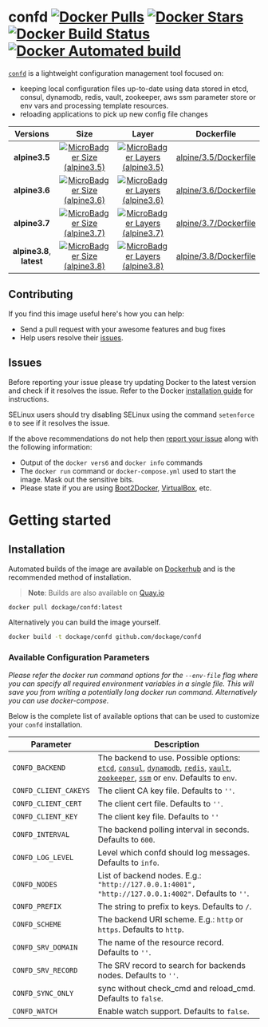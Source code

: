 # confd [![Docker Pulls](https://img.shields.io/docker/pulls/dockage/confd.svg)](https://hub.docker.com/r/dockage/confd/) [![Docker Stars](https://img.shields.io/docker/stars/dockage/confd.svg?style=flat)](https://hub.docker.com/r/dockage/confd/) [![Docker Build Status](https://img.shields.io/docker/build/dockage/confd.svg)](https://hub.docker.com/r/dockage/confd/) [![Docker Automated build](https://img.shields.io/docker/automated/dockage/confd.svg)](https://hub.docker.com/r/dockage/confd/)

[`confd`](http://confd.io) is a lightweight configuration management tool focused on:

* keeping local configuration files up-to-date using data stored in etcd, consul, dynamodb, redis, vault, zookeeper, aws ssm parameter store or env vars and processing template resources.
* reloading applications to pick up new config file changes


|Versions|Size|Layer|Dockerfile|
|:-----:|:---:|:---:|:--------:|
|**alpine3.5**|[![MicroBadger Size (alpine3.5)](https://img.shields.io/microbadger/image-size/dockage/confd/alpine3.5.svg)](https://microbadger.com/images/dockage/confd:alpine3.5)|[![MicroBadger Layers (alpine3.5)](https://img.shields.io/microbadger/layers/dockage/confd/alpine3.5.svg)](https://microbadger.com/images/dockage/confd:alpine3.5)|[alpine/3.5/Dockerfile](https://github.com/dockage/confd/blob/master/alpine/3.5/Dockerfile)|
|**alpine3.6**|[![MicroBadger Size (alpine3.6)](https://img.shields.io/microbadger/image-size/dockage/confd/alpine3.6.svg)](https://microbadger.com/images/dockage/confd:alpine3.6)|[![MicroBadger Layers (alpine3.6)](https://img.shields.io/microbadger/layers/dockage/confd/alpine3.6.svg)](https://microbadger.com/images/dockage/confd:alpine3.6)|[alpine/3.6/Dockerfile](https://github.com/dockage/confd/blob/master/alpine/3.6/Dockerfile)|
|**alpine3.7**|[![MicroBadger Size (alpine3.7)](https://img.shields.io/microbadger/image-size/dockage/confd/alpine3.7.svg)](https://microbadger.com/images/dockage/confd:alpine3.7)|[![MicroBadger Layers (alpine3.7)](https://img.shields.io/microbadger/layers/dockage/confd/alpine3.7.svg)](https://microbadger.com/images/dockage/confd:alpine3.7)|[alpine/3.7/Dockerfile](https://github.com/dockage/confd/blob/master/alpine/3.7/Dockerfile)|
|**alpine3.8**, **latest**|[![MicroBadger Size (alpine3.8)](https://img.shields.io/microbadger/image-size/dockage/confd/alpine3.8.svg)](https://microbadger.com/images/dockage/confd:alpine3.8)|[![MicroBadger Layers (alpine3.8)](https://img.shields.io/microbadger/layers/dockage/confd/alpine3.8.svg)](https://microbadger.com/images/dockage/confd:alpine3.8)|[alpine/3.8/Dockerfile](https://github.com/dockage/confd/blob/master/alpine/3.8/Dockerfile)|


## Contributing

If you find this image useful here's how you can help:

- Send a pull request with your awesome features and bug fixes
- Help users resolve their [issues](../../issues?q=is%3Aopen+is%3Aissue).

## Issues

Before reporting your issue please try updating Docker to the latest version and check if it resolves the issue. Refer to the Docker [installation guide](https://docs.docker.com/installation) for instructions.

SELinux users should try disabling SELinux using the command `setenforce 0` to see if it resolves the issue.

If the above recommendations do not help then [report your issue](../../issues/new) along with the following information:

- Output of the `docker vers6` and `docker info` commands
- The `docker run` command or `docker-compose.yml` used to start the image. Mask out the sensitive bits.
- Please state if you are using [Boot2Docker](http://www.boot2docker.io), [VirtualBox](https://www.virtualbox.org), etc.

# Getting started

## Installation

Automated builds of the image are available on [Dockerhub](https://hub.docker.com/r/dockage/confd) and is the recommended method of installation.

> **Note**: Builds are also available on [Quay.io](https://quay.io/repository/dockage/confd)

```bash
docker pull dockage/confd:latest
```
    
Alternatively you can build the image yourself.

```bash
docker build -t dockage/confd github.com/dockage/confd
```

### Available Configuration Parameters

*Please refer the docker run command options for the `--env-file` flag where you can specify all required environment variables in a single file. This will save you from writing a potentially long docker run command. Alternatively you can use docker-compose.*

Below is the complete list of available options that can be used to customize your `confd` installation.


| Parameter | Description |
|-----------|-------------|
| `CONFD_BACKEND` | The backend to use. Possible options: [`etcd`](https://github.com/coreos/etcd), [`consul`](http://consul.io), [`dynamodb`](http://aws.amazon.com/dynamodb), [`redis`](http://redis.io), [`vault`](https://vaultproject.io), [`zookeeper`](https://zookeeper.apache.org), [`ssm`](https://aws.amazon.com/ec2/systems-manager) or `env`. Defaults to `env`. |
| `CONFD_CLIENT_CAKEYS` | The client CA key file. Defaults to `''`. |
| `CONFD_CLIENT_CERT` | The client cert file. Defaults to `''`. |
| `CONFD_CLIENT_KEY` | The client key file. Defaults to `''` |
| `CONFD_INTERVAL` | The backend polling interval in seconds. Defaults to `600`. |
| `CONFD_LOG_LEVEL` | Level which confd should log messages. Defaults to `info`. |
| `CONFD_NODES` | List of backend nodes. E.g.: `"http://127.0.0.1:4001", "http://127.0.0.1:4002"`. Defaults to `''`. |
| `CONFD_PREFIX` | The string to prefix to keys. Defaults to `/`. |
| `CONFD_SCHEME` | The backend URI scheme. E.g.: `http` or `https`. Defaults to `http`. |
| `CONFD_SRV_DOMAIN` | The name of the resource record. Defaults to `''`. |
| `CONFD_SRV_RECORD` | The SRV record to search for backends nodes. Defaults to `''`. |
| `CONFD_SYNC_ONLY` | sync without check_cmd and reload_cmd. Defaults to `false`. |
| `CONFD_WATCH` | Enable watch support. Defaults to `false`. |
